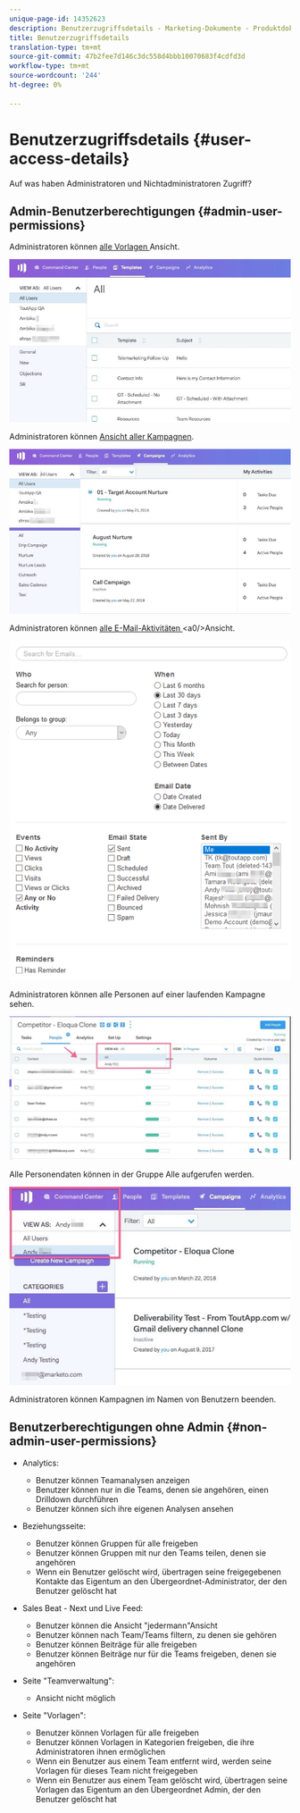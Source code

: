 ```yaml
---
unique-page-id: 14352623
description: Benutzerzugriffsdetails - Marketing-Dokumente - Produktdokumentation
title: Benutzerzugriffsdetails
translation-type: tm+mt
source-git-commit: 47b2fee7d146c3dc558d4bbb10070683f4cdfd3d
workflow-type: tm+mt
source-wordcount: '244'
ht-degree: 0%

---
```



# Benutzerzugriffsdetails {#user-access-details}

Auf was haben Administratoren und Nichtadministratoren Zugriff?

## Admin-Benutzerberechtigungen {#admin-user-permissions}

Administratoren können [alle Vorlagen ](http://docs.marketo.com/x/OYAXAQ) Ansicht.

![](assets/templates.jpg)

Administratoren können [Ansicht aller Kampagnen](http://docs.marketo.com/x/N4AXAQ).

![](assets/campaigns.jpg)

Administratoren können [alle E-Mail-Aktivitäten ](http://docs.marketo.com/x/SYAXAQ) &lt;a0/>Ansicht.

![](assets/email-activity.png)

Administratoren können alle Personen auf einer laufenden Kampagne sehen.

![](assets/running.jpg)

Alle Personendaten können in der Gruppe Alle aufgerufen werden.

![](assets/viewed.jpg)

Administratoren können Kampagnen im Namen von Benutzern beenden.

## Benutzerberechtigungen ohne Admin {#non-admin-user-permissions}

* Analytics:

   * Benutzer können Teamanalysen anzeigen
   * Benutzer können nur in die Teams, denen sie angehören, einen Drilldown durchführen
   * Benutzer können sich ihre eigenen Analysen ansehen

* Beziehungsseite:

   * Benutzer können Gruppen für alle freigeben
   * Benutzer können Gruppen mit nur den Teams teilen, denen sie angehören
   * Wenn ein Benutzer gelöscht wird, übertragen seine freigegebenen Kontakte das Eigentum an den Übergeordnet-Administrator, der den Benutzer gelöscht hat

* Sales Beat - Next und Live Feed:

   * Benutzer können die Ansicht &quot;jedermann&quot;Ansicht
   * Benutzer können nach Team/Teams filtern, zu denen sie gehören
   * Benutzer können Beiträge für alle freigeben
   * Benutzer können Beiträge nur für die Teams freigeben, denen sie angehören

* Seite &quot;Teamverwaltung&quot;:

   * Ansicht nicht möglich

* Seite &quot;Vorlagen&quot;:

   * Benutzer können Vorlagen für alle freigeben
   * Benutzer können Vorlagen in Kategorien freigeben, die ihre Administratoren ihnen ermöglichen
   * Wenn ein Benutzer aus einem Team entfernt wird, werden seine Vorlagen für dieses Team nicht freigegeben
   * Wenn ein Benutzer aus einem Team gelöscht wird, übertragen seine Vorlagen das Eigentum an den Übergeordnet Admin, der den Benutzer gelöscht hat

